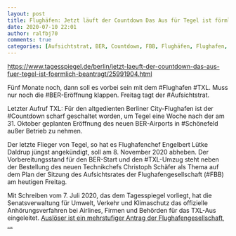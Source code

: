 ```yaml
---
layout: post
title: Flughäfen: Jetzt läuft der Countdown Das Aus für Tegel ist förmlich beantragt, aus Der Tagesspiegel
date: 2020-07-10 22:01
author: ralfbj70
comments: true
categories: [Aufsichtstrat, BER, Countdown, FBB, Flughäfen, Flughafen, Schönefeld, TXL]
---
```

https://www.tagesspiegel.de/berlin/jetzt-laeuft-der-countdown-das-aus-fuer-tegel-ist-foermlich-beantragt/25991904.html

Fünf Monate noch, dann soll es vorbei sein mit dem #Flughafen #TXL. Muss nur noch die #BER-Eröffnung klappen. Freitag tagt der #Aufsichtstrat.

Letzter Aufruf TXL: Für den altgedienten Berliner City-Flughafen ist der #Countdown scharf geschaltet worden, um Tegel eine Woche nach der am 31. Oktober geplanten Eröffnung des neuen BER-Airports in #Schönefeld außer Betrieb zu nehmen.

Der letzte Flieger von Tegel, so hat es Flughafenchef Engelbert Lütke Daldrup jüngst angekündigt, soll am 8. November 2020 abheben. Der Vorbereitungsstand für den BER-Start und den #TXL-Umzug steht neben der Bestellung des neuen Technikchefs Christoph Schäfer als Thema auf dem Plan der Sitzung des Aufsichtsrates der Flughafengesellschaft (#FBB) am heutigen Freitag.

Mit Schreiben vom 7. Juli 2020, das dem Tagesspiegel vorliegt, hat die Senatsverwaltung für Umwelt, Verkehr und Klimaschutz das offizielle Anhörungsverfahren bei Airlines, Firmen und Behörden für das TXL-Aus eingeleitet. <a href="https://www.tagesspiegel.de/berlin/jetzt-laeuft-der-countdown-das-aus-fuer-tegel-ist-foermlich-beantragt/25991904.html">Auslöser ist ein mehrstufiger Antrag der Flughafengesellschaft, ...</a>
